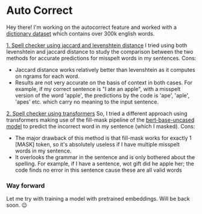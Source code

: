 # Auto Correct

Hey there!
I'm working on the autocorrect feature and worked with a [dictionary dataset](https://github.com/dwyl/english-words/blob/master/words_alpha.txt) which contains over 300k english words. 

[1. Spell checker using jaccard and levenshtein distance](https://github.com/arunima2407/Auto-correct/blob/main/spell-checker.ipynb)
I tried using both levenshtein and jaccard distance to study the comparison between the two methods for accurate predictions for misspelt words in my sentences.
Cons:
- Jaccard distance works relatively better than levenshtein as it computes on ngrams for each word.
- Results are not very accurate on the basis of context in both cases. For example, if my correct sentence is "I ate an apple", with a misspelt version of the word 'apple', the predictions by the code is 'ape', 'aple', 'apes' etc. which carry no meaning to the input sentence.
   
[2. Spell checker using transformers](https://github.com/arunima2407/Auto-correct/blob/main/spell_check_transformers.ipynb)
So, I tried a different approach using transformers making use of the fill-mask pipeline of the [bert-base-uncased model](https://huggingface.co/bert-base-uncased) to predict the incorrect word in my sentence (which I masked).
Cons:
- The major drawback of this method is that fill-mask works for exactly 1 [MASK] token, so it's absolutely useless if I have multiple misspelt words in my sentence.
- It overlooks the grammar in the sentence and is only bothered about the spelling. For example, if I have a sentence, wot gift did he apple her; the code finds no error in this sentence cause these are all valid words


 


### Way forward
Let me try with training a model with pretrained embeddings. Will be back soon. 😉

